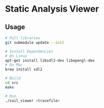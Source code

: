 # Static Analysis Viewer

## Usage
```sh
# Pull libraries
git submodule update --init

# Install Dependencies
# On Linux
apt-get install libsdl2-dev libopengl-dev
# On Mac
brew install sdl2

# Build
cd src
make

# Run
./sail_viewer <tracefile>
```
